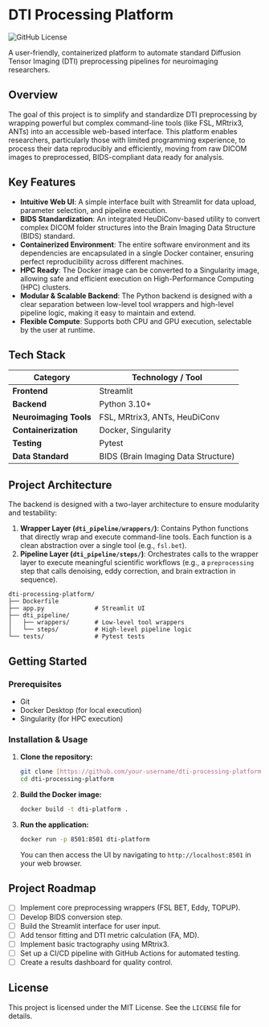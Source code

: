 # DTI Processing Platform

![GitHub License](https://img.shields.io/github/license/Mageshwar/dti-processing-platform)

A user-friendly, containerized platform to automate standard Diffusion Tensor Imaging (DTI) preprocessing pipelines for neuroimaging researchers.

## Overview

The goal of this project is to simplify and standardize DTI preprocessing by wrapping powerful but complex command-line tools (like FSL, MRtrix3, ANTs) into an accessible web-based interface. This platform enables researchers, particularly those with limited programming experience, to process their data reproducibly and efficiently, moving from raw DICOM images to preprocessed, BIDS-compliant data ready for analysis.

## Key Features

-   **Intuitive Web UI**: A simple interface built with Streamlit for data upload, parameter selection, and pipeline execution.
-   **BIDS Standardization**: An integrated HeuDiConv-based utility to convert complex DICOM folder structures into the Brain Imaging Data Structure (BIDS) standard.
-   **Containerized Environment**: The entire software environment and its dependencies are encapsulated in a single Docker container, ensuring perfect reproducibility across different machines.
-   **HPC Ready**: The Docker image can be converted to a Singularity image, allowing safe and efficient execution on High-Performance Computing (HPC) clusters.
-   **Modular & Scalable Backend**: The Python backend is designed with a clear separation between low-level tool wrappers and high-level pipeline logic, making it easy to maintain and extend.
-   **Flexible Compute**: Supports both CPU and GPU execution, selectable by the user at runtime.

## Tech Stack

| Category              | Technology / Tool                                     |
| --------------------- | ----------------------------------------------------- |
| **Frontend**          | Streamlit                                             |
| **Backend**           | Python 3.10+                                          |
| **Neuroimaging Tools**| FSL, MRtrix3, ANTs, HeuDiConv                         |
| **Containerization**  | Docker, Singularity                                   |
| **Testing**           | Pytest                                                |
| **Data Standard**     | BIDS (Brain Imaging Data Structure)                   |

## Project Architecture

The backend is designed with a two-layer architecture to ensure modularity and testability:

1.  **Wrapper Layer (`dti_pipeline/wrappers/`)**: Contains Python functions that directly wrap and execute command-line tools. Each function is a clean abstraction over a single tool (e.g., `fsl.bet`).
2.  **Pipeline Layer (`dti_pipeline/steps/`)**: Orchestrates calls to the wrapper layer to execute meaningful scientific workflows (e.g., a `preprocessing` step that calls denoising, eddy correction, and brain extraction in sequence).

```
dti-processing-platform/
├── Dockerfile
├── app.py              # Streamlit UI
├── dti_pipeline/
│   ├── wrappers/       # Low-level tool wrappers
│   └── steps/          # High-level pipeline logic
└── tests/              # Pytest tests
```

## Getting Started

### Prerequisites

-   Git
-   Docker Desktop (for local execution)
-   Singularity (for HPC execution)

### Installation & Usage

1.  **Clone the repository:**
    ```bash
    git clone [https://github.com/your-username/dti-processing-platform.git](https://github.com/mrityunjayan/dti-processing-platform.git)
    cd dti-processing-platform
    ```

2.  **Build the Docker image:**
    ```bash
    docker build -t dti-platform .
    ```

3.  **Run the application:**
    ```bash
    docker run -p 8501:8501 dti-platform
    ```
    You can then access the UI by navigating to `http://localhost:8501` in your web browser.

## Project Roadmap

-   [ ] Implement core preprocessing wrappers (FSL BET, Eddy, TOPUP).
-   [ ] Develop BIDS conversion step.
-   [ ] Build the Streamlit interface for user input.
-   [ ] Add tensor fitting and DTI metric calculation (FA, MD).
-   [ ] Implement basic tractography using MRtrix3.
-   [ ] Set up a CI/CD pipeline with GitHub Actions for automated testing.
-   [ ] Create a results dashboard for quality control.

## License

This project is licensed under the MIT License. See the `LICENSE` file for details.
